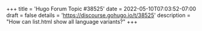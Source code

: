 +++
title = 'Hugo Forum Topic #38525'
date = 2022-05-10T07:03:52-07:00
draft = false
details = 'https://discourse.gohugo.io/t/38525'
description = "How can list.html show all language variants?"
+++
